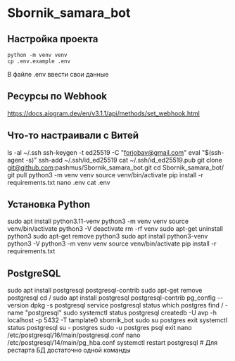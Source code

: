 # Sbornik_samara_bot

## Настройка проекта
```shell
python -m venv venv
cp .env.example .env
```
В файле .env ввести свои данные



## Ресурсы по Webhook
https://docs.aiogram.dev/en/v3.1.1/api/methods/set_webhook.html



## Что-то настраивали с Витей
ls -al ~/.ssh
ssh-keygen -t ed25519 -C "forjobav@gmail.com"
eval "$(ssh-agent -s)"
ssh-add ~/.ssh/id_ed25519
cat ~/.ssh/id_ed25519.pub
git clone git@github.com:pashmus/Sbornik_samara_bot.git
cd Sbornik_samara_bot/
git pull
python3 -m venv venv
source venv/bin/activate
pip install -r requirements.txt
nano .env
cat .env


## Установка Python
sudo apt install python3.11-venv
python3 -m venv venv
source venv/bin/activate
python3 -V
deactivate
rm -rf venv
sudo apt-get uninstall python3
sudo apt-get remove python3
sudo apt install python3-venv
python3 -V
python3 -m venv venv
source venv/bin/activate
pip install -r requirements.txt


## PostgreSQL
sudo apt install postgresql postgresql-contrib
sudo apt-get remove postgresql
cd /
sudo apt install postgresql postgresql-contrib
pg_config --version
dpkg -s postgresql
service postgresql status
which postgres
find / -name "postgresql"
sudo systemctl status postgresql
createdb -U avp -h localhost -p 5432 -T tamplate0 sbornik_bot
sudo su postgres
exit
systemctl status postgresql
su - postgres
sudo -u postgres psql
exit
nano /etc/postgresql/16/main/postgresql.conf
nano /etc/postgresql/14/main/pg_hba.conf
systemctl restart postgresql   # Для рестарта БД достаточно одной команды